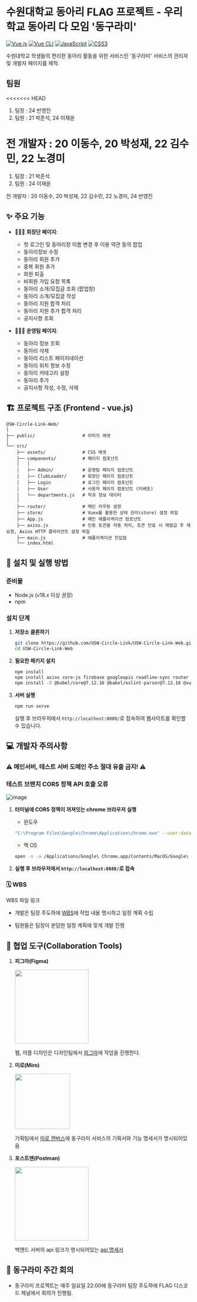 # 수원대학교 동아리 FLAG 프로젝트  -  우리학교 동아리 다 모임 '동구라미'

[![Vue.js](https://img.shields.io/badge/Vue.js-3.4.21-42b883?style=for-the-badge&logo=vue.js&logoColor=white)](https://vuejs.org/)
[![Vue CLI](https://img.shields.io/badge/Vue%20CLI-5.0.8-42b883?style=for-the-badge&logo=vue.js&logoColor=white)](https://cli.vuejs.org/)
[![JavaScript](https://img.shields.io/badge/JavaScript-ES6+-F7DF1E?style=for-the-badge&logo=javascript&logoColor=white)](https://www.javascript.com/)
[![CSS3](https://img.shields.io/badge/CSS3-1572B6?style=for-the-badge&logo=css3&logoColor=white)](https://developer.mozilla.org/en-US/docs/Web/CSS)

수원대학교 학생들의 편리한 동아리 활동을 위한 서비스인 '동구라미' 서비스의 관리자 및 개발자 페이지를 제작.

## 팀원
<<<<<<< HEAD
1. 팀장 : 24 반영진
2. 팀원 : 21 박준석, 24 이재윤

전 개발자 : 20 이동수, 20 박성재, 22 김수민, 22 노경미
=======
1. 팀장 : 21 박준석
2. 팀원 : 24 이재윤

전 개발자 : 20 이동수, 20 박성재, 22 김수민, 22 노경미, 24 반영진

## ✨ 주요 기능

- 👨🏻‍💼 **회장단 페이지**:
  
    - 첫 로그인 및 동아리장 이름 변경 후 이용 약관 동의 팝업
    - 동아리정보 수정
    - 동아리 회원 추가
    - 중복 회원 추가
    - 회원 퇴출
    - 비회원 가입 요청 목록
    - 동아리 소개/모집글 조회 (팝업창)
    - 동아리 소개/모집글 작성
    - 동아리 지원 합격 처리
    - 동아리 지원 추가 합격 처리
    - 공지사항 조회

- 👨🏻‍💻 **운영팀 페이지**:
  
    - 동아리 정보 조회
    - 동아리 삭제
    - 동아리 리스트 페이지네이션
    - 동아리 위치 정보 수정
    - 동아리 카테고리 설정
    - 동아리 추가
    - 공지사항 작성, 수정, 삭제

## 🏗️ 프로젝트 구조 (Frontend - vue.js)
```
USW-Circle-Link-Web/
│
├── public/                  # 이미지 에셋
│
└── src/
    ├── assets/              # CSS 에셋
    ├── components/          # 페이지 컴포넌트
    │   │
    │   ├── Admin/           # 운영팀 페이지 컴포넌트
    │   ├── ClubLeader/      # 회장단 페이지 컴포넌트
    │   ├── Login            # 로그인 페이지 컴포넌트
    │   ├── User             # 사용자 페이지 컴포넌트 (미배포)
    │   └── departments.js   # 학과 정보 데이터
    │
    ├── router/              # 메인 라우팅 설정
    ├── store/               # Vuex를 활용한 상태 관리(store) 설정 파일
    ├── App.js               # 메인 애플리케이션 컴포넌트
    ├── axios.js             # 인증 토큰을 자동 처리, 토큰 만료 시 재발급 후 재요청, Axios HTTP 클라이언트 설정 파일
    ├── main.js              # 애플리케이션 진입점
    └── index.html

```

## 🚀 설치 및 실행 방법

### 준비물

- Node.js (v18.x 이상 권장)
- npm

### 설치 단계

1.  **저장소 클론하기**
    ```bash
    git clone https://github.com/USW-Circle-Link/USW-Circle-Link-Web.git
    cd USW-Circle-Link-Web
    ```
    
2.  **필요한 패키지 설치**
    ```bash
    npm install
    npm install axios core-js firebase googleapis readline-sync router sortablejs vue@3.2.13 vue-router@4.4.5 vuex@4.1.0 vuedraggable xlsx
    npm install -D @babel/core@7.12.16 @babel/eslint-parser@7.12.16 @vue/cli-plugin-babel@5.0.0 @vue/cli-plugin-eslint@5.0.0 @vue/cli-plugin-router@5.0.0 @vue/cli-service@5.0.0 eslint@7.32.0 eslint-plugin-vue@8.0.3
    ```

3.  **서버 실행**
    ```bash
    npm run serve
    ```
    실행 후 브라우저에서 `http://localhost:8080/`로 접속하여 웹사이트를 확인할 수 있습니다.




## 💻 개발자 주의사항

###  ⚠️ 메인서버, 테스트 서버 도메인 주소 절대 유출 금지! ⚠️

### 테스트 브랜치 CORS 정책 API 호출 오류
![image](https://github.com/user-attachments/assets/b7f9e4cf-060d-444d-afda-27845c633bbd)

1. **터미널에 CORS 정책이 꺼져잇는 chrome 브라우저 실행**
   
   - 윈도우
    ```bash
    "C:\Program Files\Google\Chrome\Application\chrome.exe" --user-data-dir="C:\chrome_dev_test" --disable-web-security
    ```

    - 맥 OS
    ```bash
    open -n -a /Applications/Google\ Chrome.app/Contents/MacOS/Google\ Chrome --args --user-data-dir="/tmp/chrome_dev_test" --disable-web-security
    ```
2. **실행 후 브라우저에서 `http://localhost:8080/`로 접속**



### 🗓️ WBS 

WBS 파일 링크

- 개발은 팀장 주도하에 [WBS](https://docs.google.com/spreadsheets/d/1tSMb79A4PfXSgETxUzMoIX7tVdOsJ6x-/edit?usp=sharing&ouid=110955271822501467624&rtpof=true&sd=true)에 작업 내용 명시하고 일정 계획 수립

- 팀원들은 팀장이 분담한 일정 계획에 맞게 개발 진행


## 👬 협업 도구(Collaboration Tools)

1. **피그마(Figma)**
 
   <img src="https://github.com/user-attachments/assets/f0846afa-a6d7-4d65-af14-c56a7e3db06d" width="200"/>

   웹, 어플 디자인은 디자인팀에서 [피그마](https://www.figma.com/design/N9HN3sbO5PejV2UmdQwv4y/-FLAG--%EB%8F%99%EA%B5%AC%EB%9D%BC%EB%AF%B8?node-id=3294-676&p=f&t=K5a79XklLQOub8wV-0)에 작업을 진행한다.

2. **미로(Miro)**
 
   <img src="https://github.com/user-attachments/assets/dc3c8464-6c6b-4ac2-ac03-9bd6d89b8461" width="150"/>

   기획팀에서 [미로 캔버스](https://miro.com/welcomeonboard/eWVkMUhrdUVUdzZ0LzVFdHpwcDhzZFo0M1huMnhDVzBmZXQzRlVHbGFzT3pBV1ZUd093YkVUbW5MeVgwS2Q5dWxjMzBEY0JDd2tqNkNuaHlFaDROM3JPV2VRVGVya2w0K1BWR21obXU0NXE1dGRwVXFOU2lGOCtSb3RTOVJhQmphWWluRVAxeXRuUUgwWDl3Mk1qRGVRPT0hdjE=?share_link_id=922831810663)에 동구라미 서비스의 기획서와 기능 명세서가 명시되어있음

3. **포스트맨(Postman)**
   
   <img src="https://github.com/user-attachments/assets/9279e414-9981-4e83-949e-51b1872ddd93" width="200"/>
   
   백앤드 서버의 api 링크가 명시되어있는 [api 명세서](https://documenter.getpostman.com/view/29405740/2sA3s6Doda#9af345e5-4f9a-41b2-a819-517093e07448)



## 🎤 동구라미 주간 회의

- 동구라미 프로젝트는 매주 일요일 22:00에 동구라미 팀장 주도하에 FLAG 디스코드 체널에서 회의가 진행됨.







